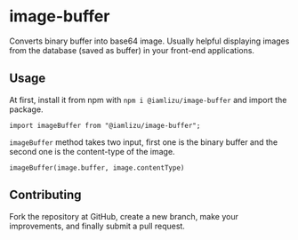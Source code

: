 # image-buffer

Converts binary buffer into base64 image. Usually helpful displaying images from the database (saved as buffer) in your front-end applications.

## Usage

At first, install it from npm with `npm i @iamlizu/image-buffer` and import the package.

```
import imageBuffer from "@iamlizu/image-buffer";
```

`imageBuffer` method takes two input, first one is the binary buffer and the second one is the content-type of the image.

```
imageBuffer(image.buffer, image.contentType)
```

## Contributing

Fork the repository at GitHub, create a new branch, make your improvements, and finally submit a pull request.

